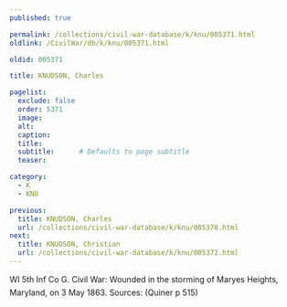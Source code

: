 ```yaml
---
published: true

permalink: /collections/civil-war-database/k/knu/005371.html
oldlink: /CivilWar/db/k/knu/005371.html

oldid: 005371

title: KNUDSON, Charles

pagelist:
  exclude: false
  order: 5371
  image: 
  alt:
  caption:
  title:
  subtitle:      # Defaults to page subtitle
  teaser:

category: 
  - K 
  - KNU

previous:
  title: KNUDSON, Charles
  url: /collections/civil-war-database/k/knu/005370.html  
next:
  title: KNUDSON, Christian
  url: /collections/civil-war-database/k/knu/005372.html   
---
```

WI 5th Inf Co G. Civil War: Wounded in the storming of Marye&#146;s Heights, Maryland, on 3 May 1863. Sources: (Quiner p 515)